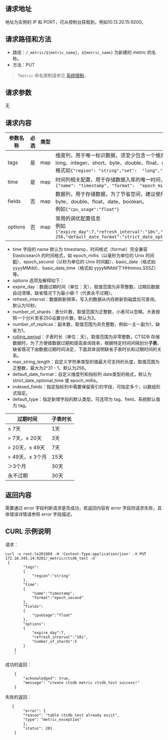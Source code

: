 
## 请求地址 
地址为实例的 IP 和 PORT，可从控制台获取到，例如10.13.20.15:9200。

## 请求路径和方法
- 路径：`/_metric/${metric_name}`，`${metric_name}` 为新建的 metric 的名称。
- 方法：PUT

>?`metric` 命名限制请参见 [系统限制](https://cloud.tencent.com/document/product/652/13611)。

## 请求参数 
无

## 请求内容

| 参数名称 | 必选 | 类型 | 描述                                                         |
| -------- | ---- | ---- | ------------------------------------------------------------ |
| tags     | 是   | map  | 维度列，用于唯一标识数据，须至少包含一个维度，支持的数据类型：text（带有分词、全文索引的字符串）、string（不分词的字符串）、long、integer、short、byte、double、float、date、boolean。<br>格式如`{"region": "string","set":  "long","host": "string"}` |
| time     | 是   | map  | 时间列相关配置，用于存储数据入库的唯一时间，例如`{"name": "timestamp", "format":  "epoch_second"}`，若不填则系统默认格式为`{"name": "timestamp", "format":  "epoch_millis"}` |
| fields   | 否   | map  | 数据列，用于存储数据，为了节省空间，建议使用最适合实际业务使用的类型，支持的数据类型：string（字符串）、long、integer、short、byte、double、float、date、boolean。<br>例如`{"cpu_usage":"float"}` |
| options  | 否   | map  | 常用的调优配置信息<br>例如`{"expire_day":7,"refresh_interval":"10s","number_of_shards":5,"number_of_replicas":1,"rolling_period":1,"max_string_length": 256,"default_date_format":"strict_date_optional_time","indexed_fields":["host"]}` |


- time 字段的 name 默认为 timestamp，时间格式（format）完全兼容 Elasticsearch 的时间格式，如 epoch_millis（以毫秒为单位的 Unix 时间戳）、epoch_second（以秒为单位的 Unix 时间戳）、basic_date（格式如 yyyyMMdd）、basic_date_time（格式如 yyyyMMdd'T'HHmmss.SSSZ）等。
- options 选项及解释如下：
 - expire_day：数据过期时间（单位：天），取值范围为非零整数，过期后数据自动清理，缺省情况下为最小值-1（代表永不过期）。
 - refresh_interval：数据刷新频率，写入的数据从内存刷新到磁盘后可查询。默认为10秒。
 - number_of_shards：表分片数，取值范围为正整数，小表可以忽略，大表按照一个分片至多25G设置分片数，默认为3。
 - number_of_replicas：副本数，取值范围为非负整数，例如一主一副为1，缺省为1。
 - [rolling_period](id:rolling)：子表时长（单位：天），取值范围为非零整数，CTSDB 存储数据时，为了方便做数据过期和提高查询效率，根据特定时间间隔划分**子表**，缺省情况下由数据过期时间决定，下面具体说明缺省子表时长和过期时间的关系。
 - max_string_length：自定义字符串类型的值最大可支持的长度，取值范围为正整数，最大为2^31 - 1，默认为256。
 - default_date_format：自定义维度列和指标列 date类型的格式，默认为 strict_date_optional_time 或 epoch_millis。
 - indexed_fields：指定指标列中需要保留索引的字段，可指定多个，以数组形式指定。
 - default_type：指定新增字段的默认类型。可选项为 tag、field，系统默认值为 tag。
<table>
<thead><tr><th>过期时间</th><th>子表时长</th></tr></thead>
<tbody>
<tr>
<td>≤ 7天</td><td>1天</td></tr>
<tr>
<td>&gt; 7天，≤ 20天</td><td>3天</td></tr>
<tr>
<td>&gt; 20天，≤ 49天</td><td>7天</td></tr>
<tr>
<td>&gt; 49天，≤ 3个月</td><td>15天</td></tr>
<tr>
<td>＞3个月</td><td>30天</td></tr>
<tr>
<td>永不过期</td><td>30天</td></tr>
</tbody></table>

## 返回内容 
需要通过 error 字段判断请求是否成功，若返回内容有 error 字段则请求失败，具体错误详情请参照 error 字段描述。

## CURL 示例说明
请求：
```
curl -u root:le201909 -H 'Content-Type:application/json' -X PUT 172.16.345.14:9201/_metric/ctsdb_test -d'
 {
	    "tags":
		{
	    	"region":"string"
	    },
	    "time":
		{
	    	"name":"timestamp",
	    	"format":"epoch_second"
	    },
	    "fields":
		{
	    	"cpuUsage":"float"
	    },
	    "options":
		{
	    	"expire_day":7,
	    	"refresh_interval":"10s",
	    	"number_of_shards":5
	    }
    }
	'
```

成功的返回：
```
	{
	    "acknowledged": true,
	    "message": "create ctsdb metric ctsdb_test success!"
    }
```

失败的返回：
```
   {
	    "error": {
	    "reason": "table ctsdb_test already exist",
	    "type": "metric_exception"
	    },
	    "status": 201
    }

```

